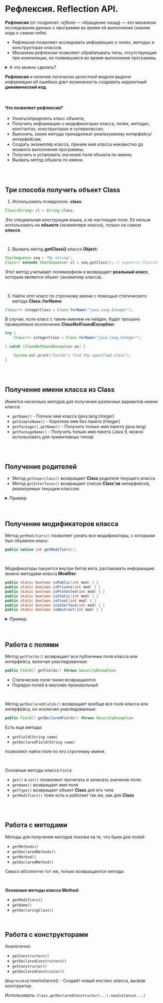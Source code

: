 # Рефлексия. Reflection API.


**Рефлексия** (от позднелат. _reflexio_ — обращение назад) — это механизм исследования данных о программе во время её выполнения (знание кода о самом себе).

- Рефлексия позволяет исследовать информацию о полях, методах и конструкторах классов.
- Механизм рефлексии позволяет обрабатывать типы, отсутствующие при компиляции, но появившиеся во время выполнения программы. 


<details>
<summary>А что можно сделать?</summary>

- Возможность проитерироваться по всем полям класса

- Найти и создать объект класса, по имени, заданному через текстовую строку
</details>


**Рефлексия** _и наличие логически целостной модели выдачи информации об ошибках дает возможность создавать корректный_ **динамический код**.

<br/>


#### Что позволяет рефлексия?
- Узнать/определить класс объекта;
- Получить информацию о модификаторах класса, полях, методах, константах, конструкторах и суперклассах;
- Выяснить, какие методы принадлежат реализуемому интерфейсу/интерфейсам;
- Создать экземпляр класса, причем имя класса неизвестно до момента выполнения программы;
- Получить и установить значение поля объекта по имени;
- Вызвать метод объекта по имени.

<br/>
<br/>


## Три способа получить объект Class

1. Использовать псевдополе **.class**:
```java
Class<String> cl = String.class;
```
Это специальная конструкция языка, а не настоящее поле.
Её нельзя использовать на **объекте** (экземпляре класса), только на самом **классе**.


<br/>

2. Вызвать метод **getClass()** класса **Object**:
```java
CharSequence seq = "My string";
Class<? extends CharSequence> cl = seq.getClass(); // вернётся Class<String>
```
Этот метод учитывает полиморфизм и возвращает **реальный класс**, которым является объект (экземпляр класса).

<br/>

3. Найти этот класс по строчному имени с помощью статического метода **Class::forName:**

```java
Class<?> integerClass = Class.forName("java.lang.Integer");
```
В случае, если класс с таким именем не найден, будет прошено проверяемое исключение **ClassNotFoundException**:

```java
try {
    Class<?> integerClass = Class.forName("java.lang.Integer");

} catch (ClassNotFoundException ex) {

	System.out.print("Couldn't find the specified class");
}
```

<br/>
<br/>


## Получение имени класса из Class

Имеется несколько методов для получения различных вариантов имени класса:

- `getName()` - Полное имя класса (java.lang.Integer)
- `getSimpleName()` - Короткое имя без пакета (Integer)
- `getPackage().getName()` - Получить только имя пакета (java.lang)
- `getPackageName()` -  Получить только имя пакета (Java 9, можно использовать для примитивных типов)


<br/>
<br/>


## Получение родителей

- Метод `getSuperclass()` возвращает **Class** родителя текущего класса
- Метод `getInterfaces()` возвращает список **Class’ов** интерфейсов, реализуемых текущим классом.

<details><summary> Пример: </summary>

```java
interface A {}
interface B {}
class C implements A {}
class D extends C implements B {}
```

Если запросить и вывести для класса D все интерфейсы метод вернёт только B, т.к. возвращает только то, что указано в описании D. Выше по иерархии не пойдет:

```java
for (Class<?> cls : D.class.getInterfaces()) {
	System.out.println(cls.getName());
}
```

</details>


<br/>
<br/>


## Получение модификаторов класса

Метод `getModifiers()` позволяет узнать все модификаторы, с которыми был объявлен класс:

```java
public native int getModifiers();
```
<br/>

Модификаторы пакуются внутри битов инта, распаковать информацию можно методами класса **Modifier**:

```java
public static boolean isPublic(int mod) { }
public static boolean isPrivate(int mod) { }
public static boolean isProtected(int mod) { }
public static boolean isStatic(int mod) { }
public static boolean isFinal(int mod) { }
public static boolean isInterface(int mod) { }
public static boolean isAbstract(int mod) { }
```


<details><summary> Пример: </summary>

```java
Modifier.isPublic(Main.class.getModifiers())
```

_Тут именно класс Main а не метод_

</details>


<br/>
<br/>


## Работа с полями

Метод `getFields()` возвращает все публичные поля класса или интерфейса, включая унаследованные:

```java
public Field[] getFields() throws SecurityException
```

- Статические поля также возвращаются
- Порядок полей в массиве произвольный

<br/>

Метод `getDeclaredFields()` возвращает вообще все поля класса или интерфейса, но исключая унаследованные:

```java
public Field[] getDeclaredFields() throws SecurityException
```

Есть еще методы: 
- `getField(String name)`  
- `getDeclaredField(String name)`

 позволяют найти поле по его строчному имени.

<br/>

Основные методы класса `Field`:
- `get()` и `set()` позволяют прочитать и записать значение поля:
- `getName()` возвращает имя поля
- `getType()` возвращает объект **Class** для его типа
- `getModifiers()` тоже есть и работает так же, как для **Class**



<br/>
<br/>


## Работа с методами

Методы для получения методов похожи на те, что были для полей:
- `getMethods()` 
- `getDeclaredMethods()` 
- `getMethod()` 
- `getDeclaredMethod()`

Смысл абсолютно тот же, только возвращаются методы

<br/>

**Основные методы класса Method:**
- `getModifiers()`
- `getName()`
- `getDeclaringClass()`

<br/>

## Работа с конструкторами
Аналогично:

- `getConstructors()`
- `getDeclaredConstructors()`
- `getConstructor()`
- `getDeclaredConstructor()`

`@Deprecated` newInstance() - Создаёт новый инстанс класса, вызвав конструктор. 

Использовать: `Class.getDeclaredConstructor(...).newInstance(...)`


